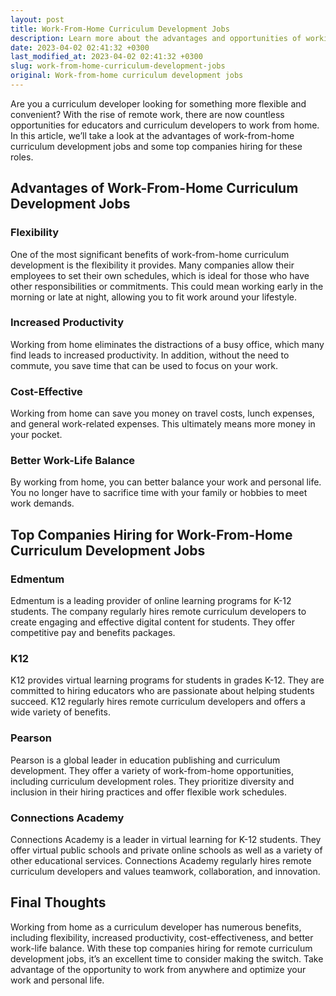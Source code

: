 ```yaml
---
layout: post
title: Work-From-Home Curriculum Development Jobs
description: Learn more about the advantages and opportunities of working from home as a curriculum developer.
date: 2023-04-02 02:41:32 +0300
last_modified_at: 2023-04-02 02:41:32 +0300
slug: work-from-home-curriculum-development-jobs
original: Work-from-home curriculum development jobs
---
```


Are you a curriculum developer looking for something more flexible and convenient? With the rise of remote work, there are now countless opportunities for educators and curriculum developers to work from home. In this article, we’ll take a look at the advantages of work-from-home curriculum development jobs and some top companies hiring for these roles.

## Advantages of Work-From-Home Curriculum Development Jobs

### Flexibility

One of the most significant benefits of work-from-home curriculum development is the flexibility it provides. Many companies allow their employees to set their own schedules, which is ideal for those who have other responsibilities or commitments. This could mean working early in the morning or late at night, allowing you to fit work around your lifestyle.

### Increased Productivity

Working from home eliminates the distractions of a busy office, which many find leads to increased productivity. In addition, without the need to commute, you save time that can be used to focus on your work.

### Cost-Effective

Working from home can save you money on travel costs, lunch expenses, and general work-related expenses. This ultimately means more money in your pocket.

### Better Work-Life Balance

By working from home, you can better balance your work and personal life. You no longer have to sacrifice time with your family or hobbies to meet work demands.

## Top Companies Hiring for Work-From-Home Curriculum Development Jobs

### Edmentum

Edmentum is a leading provider of online learning programs for K-12 students. The company regularly hires remote curriculum developers to create engaging and effective digital content for students. They offer competitive pay and benefits packages.

### K12

K12 provides virtual learning programs for students in grades K-12. They are committed to hiring educators who are passionate about helping students succeed. K12 regularly hires remote curriculum developers and offers a wide variety of benefits.

### Pearson

Pearson is a global leader in education publishing and curriculum development. They offer a variety of work-from-home opportunities, including curriculum development roles. They prioritize diversity and inclusion in their hiring practices and offer flexible work schedules.

### Connections Academy

Connections Academy is a leader in virtual learning for K-12 students. They offer virtual public schools and private online schools as well as a variety of other educational services. Connections Academy regularly hires remote curriculum developers and values teamwork, collaboration, and innovation.

## Final Thoughts

Working from home as a curriculum developer has numerous benefits, including flexibility, increased productivity, cost-effectiveness, and better work-life balance. With these top companies hiring for remote curriculum development jobs, it’s an excellent time to consider making the switch. Take advantage of the opportunity to work from anywhere and optimize your work and personal life.